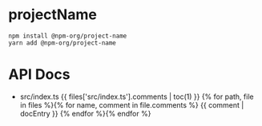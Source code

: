 # projectName

```
npm install @npm-org/project-name
yarn add @npm-org/project-name
```

# API Docs

- src/index.ts
{{ files['src/index.ts'].comments | toc(1) }}
{% for path, file in files %}{% for name, comment in file.comments %}
{{ comment | docEntry }}
{% endfor %}{% endfor %}
